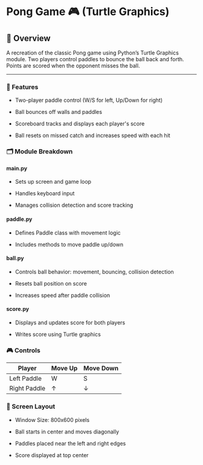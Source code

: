 # Pong Game 🎮 (Turtle Graphics)
## 📘 Overview
A recreation of the classic Pong game using Python’s Turtle Graphics module. Two players control paddles to bounce the ball back and forth. Points are scored when the opponent misses the ball.

----------------

### 🧠 Features
- Two-player paddle control (W/S for left, Up/Down for right)

- Ball bounces off walls and paddles

- Scoreboard tracks and displays each player's score

- Ball resets on missed catch and increases speed with each hit

### 🗂️ Module Breakdown
#### main.py
- Sets up screen and game loop

- Handles keyboard input

- Manages collision detection and score tracking

#### paddle.py
- Defines Paddle class with movement logic

- Includes methods to move paddle up/down

#### ball.py
- Controls ball behavior: movement, bouncing, collision detection

- Resets ball position on score

- Increases speed after paddle collision

#### score.py
- Displays and updates score for both players

- Writes score using Turtle graphics

### 🎮 Controls
|**Player**	|**Move Up**	|**Move Down**|
|----------|------------|------------|
|Left Paddle|	W	|S|
|Right Paddle|	↑	|↓|

### 📐 Screen Layout
- Window Size: 800x600 pixels

- Ball starts in center and moves diagonally

- Paddles placed near the left and right edges

- Score displayed at top center